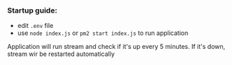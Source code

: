 ### Startup guide:

- edit `.env` file
- use `node index.js` or `pm2 start index.js` to run application

Application will run stream and check if it's up every 5 minutes. If it's down, stream wir be restarted automatically
